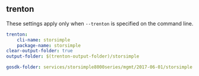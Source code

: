 
## trenton

These settings apply only when `--trenton` is specified on the command line.

``` yaml $(trenton)
trenton:
    cli-name: storsimple
    package-name: storsimple
clear-output-folder: true
output-folder: $(trenton-output-folder)/storsimple
```

```yaml $(tag) == 'package-2017-06' && $(trenton)
gosdk-folder: services/storsimple8000series/mgmt/2017-06-01/storsimple
```
